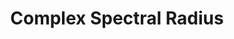 ---
title: "Complex Spectral Radius"
excerpt: "wood cock delta tracking on a structured mesh "
header: 
    teaser: assets/images/complex_eig.png
categories:
  - my work
tags:
  - deterministic
  - variance reduction
  - neutron transport

last_modified_at: 2025-1-1
---